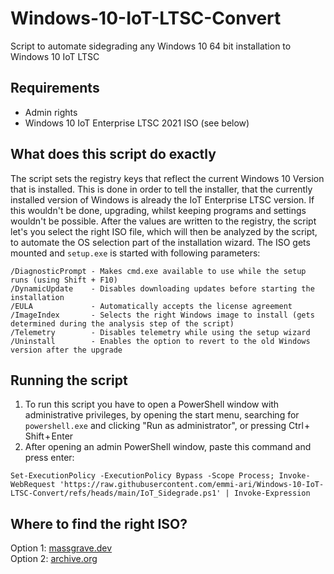 # Windows-10-IoT-LTSC-Convert
Script to automate sidegrading any Windows 10 64 bit installation to Windows 10 IoT LTSC

## Requirements
- Admin rights
- Windows 10 IoT Enterprise LTSC 2021 ISO (see below)

## What does this script do exactly
The script sets the registry keys that reflect the current Windows 10 Version that is installed. This is done in order to tell the installer, that the currently installed version of Windows is already the IoT Enterprise LTSC version. If this wouldn't be done, upgrading, whilst keeping programs and settings wouldn't be possible.
After the values are written to the registry, the script let's you select the right ISO file, which will then be analyzed by the script, to automate the OS selection part of the installation wizard.
The ISO gets mounted and `setup.exe` is started with following parameters:
```
/DiagnosticPrompt - Makes cmd.exe available to use while the setup runs (using Shift + F10)
/DynamicUpdate    - Disables downloading updates before starting the installation
/EULA             - Automatically accepts the license agreement
/ImageIndex       - Selects the right Windows image to install (gets determined during the analysis step of the script)
/Telemetry        - Disables telemetry while using the setup wizard
/Uninstall        - Enables the option to revert to the old Windows version after the upgrade
```

## Running the script
1. To run this script you have to open a PowerShell window with administrative privileges, by opening the start menu, searching for `powershell.exe` and clicking "Run as administrator", or pressing Ctrl + Shift + Enter
2. After opening an admin PowerShell window, paste this command and press enter:
```pwsh
Set-ExecutionPolicy -ExecutionPolicy Bypass -Scope Process; Invoke-WebRequest 'https://raw.githubusercontent.com/emmi-ari/Windows-10-IoT-LTSC-Convert/refs/heads/main/IoT_Sidegrade.ps1' | Invoke-Expression
```

## Where to find the right ISO?
Option 1: [massgrave.dev](https://drive.massgrave.dev/en-us_windows_10_iot_enterprise_ltsc_2021_x64_dvd_257ad90f.iso)  
Option 2: [archive.org](https://archive.org/details/en-us_windows_10_iot_enterprise_ltsc_2021_x64_dvd_257ad90f_202301)
